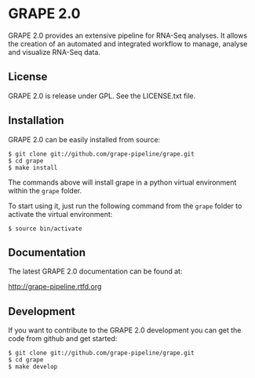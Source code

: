 GRAPE 2.0
=========

GRAPE 2.0 provides an extensive pipeline for RNA-Seq analyses. It allows the creation of an automated and integrated workflow to manage, analyse and visualize RNA-Seq data.


License
-------

GRAPE 2.0 is release under GPL. See the LICENSE.txt file.


Installation
------------

GRAPE 2.0 can be easily installed from source:

    $ git clone git://github.com/grape-pipeline/grape.git
    $ cd grape
    $ make install

The commands above will install grape in a python virtual environment within the `grape` folder.

To start using it, just run the following command from the `grape` folder to activate the virtual environment:

    $ source bin/activate


Documentation
-------------

The latest GRAPE 2.0 documentation can be found at:

http://grape-pipeline.rtfd.org


Development
-----------

If you want to contribute to the GRAPE 2.0 development you can get the code from github and get started:

    $ git clone git://github.com/grape-pipeline/grape.git
    $ cd grape
    $ make develop
